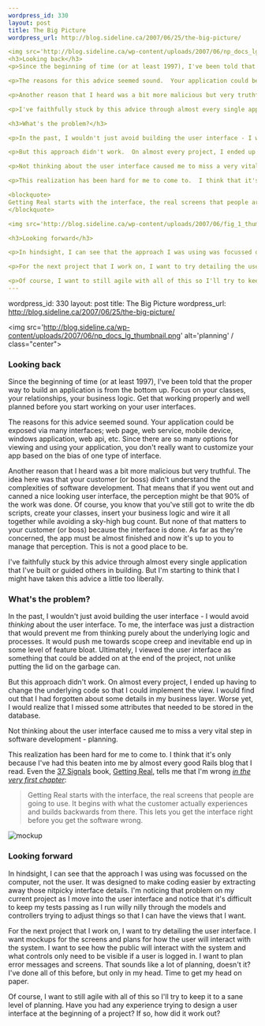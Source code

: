 ```yaml
--- 
wordpress_id: 330
layout: post
title: The Big Picture
wordpress_url: http://blog.sideline.ca/2007/06/25/the-big-picture/

<img src='http://blog.sideline.ca/wp-content/uploads/2007/06/np_docs_lg_thumbnail.png' alt='planning' / class="center">
<h3>Looking back</h3>
<p>Since the beginning of time (or at least 1997), I've been told that the proper way to build an application is from the bottom up.  Focus on your classes, your relationships, your business logic.  Get that working properly and well planned before you start working on your user interfaces.</p>

<p>The reasons for this advice seemed sound.  Your application could be exposed via many interfaces; web page, web service, mobile device, windows application, web api, etc.  Since there are so many options for viewing and using your application, you don't really want to customize your app based on the bias of one type of interface.</p>

<p>Another reason that I heard was a bit more malicious but very truthful.  The idea here was that your customer (or boss) didn't understand the complexities of software development.  That means that if you went out and canned a nice looking user interface, the perception might be that 90% of the work was done.  Of course, you know that you've still got to write the db scripts, create your classes, insert your business logic and wire it all together while avoiding a sky-high bug count.  But none of that matters to your customer (or boss) because the interface is done.  As far as they're concerned, the app must be almost finished and now it's up to you to manage that perception.  This is not a good place to be.</p>

<p>I've faithfully stuck by this advice through almost every single application that I've built or guided others in building.  But I'm starting to think that I might have taken this advice a little too liberally.</p>

<h3>What's the problem?</h3>

<p>In the past, I wouldn't just avoid building the user interface - I would avoid <em>thinking</em> about the user interface.  To me, the interface was just a distraction that would prevent me from thinking purely about the underlying logic and processes.  It would push me towards scope creep and inevitable end up in some level of feature bloat.  Ultimately, I viewed the user interface as something that could be added on at the end of the project, not unlike putting the lid on the garbage can.</p>

<p>But this approach didn't work.  On almost every project, I ended up having to change the underlying code so that I could implement the view.  I would find out that I had forgotten about some details in my business layer.  Worse yet, I would realize that I missed some attributes that needed to be stored in the database.</p>

<p>Not thinking about the user interface caused me to miss a very vital step in software development - planning.</p>

<p>This realization has been hard for me to come to.  I think that it's only because I've had this beaten into me by almost every good Rails blog that I read.  Even the <a href="http://www.37signals.com">37 Signals</a> book, <a href="http://gettingreal.37signals.com/">Getting Real</a>, tells me that I'm wrong <em><a href="http://gettingreal.37signals.com/ch01_What_is_Getting_Real.php">in the very first chapter</a></em>:</p>

<blockquote>
Getting Real starts with the interface, the real screens that people are going to use. It begins with what the customer actually experiences and builds backwards from there. This lets you get the interface right before you get the software wrong.
</blockquote>

<img src='http://blog.sideline.ca/wp-content/uploads/2007/06/fig_1_thumbnail.png' alt='mockup' class="center"/>

<h3>Looking forward</h3>

<p>In hindsight, I can see that the approach I was using was focussed on the computer, not the user.  It was designed to make coding easier by extracting away those nitpicky interface details.  I'm noticing that problem on my current project as I move into the user interface and notice that it's difficult to keep my tests passing as I run willy nilly through the models and controllers trying to adjust things so that I can have the views that I want.</p>

<p>For the next project that I work on, I want to try detailing the user interface.  I want mockups for the screens and plans for how the user will interact with the system.  I want to see how the public will interact with the system and what controls only need to be visible if a user is logged in.  I want to plan error messages and screens.  That sounds like a lot of planning, doesn't it?  I've done all of this before, but only in my head.  Time to get my head on paper.</p>

<p>Of course, I want to still agile with all of this so I'll try to keep it to a sane level of planning.  Have you had any experience trying to design a user interface at the beginning of a project?  If so, how did it work out?</p>
--- 
```

wordpress_id: 330
layout: post
title: The Big Picture
wordpress_url: http://blog.sideline.ca/2007/06/25/the-big-picture/

<img src='http://blog.sideline.ca/wp-content/uploads/2007/06/np_docs_lg_thumbnail.png' alt='planning' / class="center">
<h3>Looking back</h3>
<p>Since the beginning of time (or at least 1997), I've been told that the proper way to build an application is from the bottom up.  Focus on your classes, your relationships, your business logic.  Get that working properly and well planned before you start working on your user interfaces.</p>

<p>The reasons for this advice seemed sound.  Your application could be exposed via many interfaces; web page, web service, mobile device, windows application, web api, etc.  Since there are so many options for viewing and using your application, you don't really want to customize your app based on the bias of one type of interface.</p>

<p>Another reason that I heard was a bit more malicious but very truthful.  The idea here was that your customer (or boss) didn't understand the complexities of software development.  That means that if you went out and canned a nice looking user interface, the perception might be that 90% of the work was done.  Of course, you know that you've still got to write the db scripts, create your classes, insert your business logic and wire it all together while avoiding a sky-high bug count.  But none of that matters to your customer (or boss) because the interface is done.  As far as they're concerned, the app must be almost finished and now it's up to you to manage that perception.  This is not a good place to be.</p>

<p>I've faithfully stuck by this advice through almost every single application that I've built or guided others in building.  But I'm starting to think that I might have taken this advice a little too liberally.</p>

<h3>What's the problem?</h3>

<p>In the past, I wouldn't just avoid building the user interface - I would avoid <em>thinking</em> about the user interface.  To me, the interface was just a distraction that would prevent me from thinking purely about the underlying logic and processes.  It would push me towards scope creep and inevitable end up in some level of feature bloat.  Ultimately, I viewed the user interface as something that could be added on at the end of the project, not unlike putting the lid on the garbage can.</p>

<p>But this approach didn't work.  On almost every project, I ended up having to change the underlying code so that I could implement the view.  I would find out that I had forgotten about some details in my business layer.  Worse yet, I would realize that I missed some attributes that needed to be stored in the database.</p>

<p>Not thinking about the user interface caused me to miss a very vital step in software development - planning.</p>

<p>This realization has been hard for me to come to.  I think that it's only because I've had this beaten into me by almost every good Rails blog that I read.  Even the <a href="http://www.37signals.com">37 Signals</a> book, <a href="http://gettingreal.37signals.com/">Getting Real</a>, tells me that I'm wrong <em><a href="http://gettingreal.37signals.com/ch01_What_is_Getting_Real.php">in the very first chapter</a></em>:</p>

<blockquote>
Getting Real starts with the interface, the real screens that people are going to use. It begins with what the customer actually experiences and builds backwards from there. This lets you get the interface right before you get the software wrong.
</blockquote>

<img src='http://blog.sideline.ca/wp-content/uploads/2007/06/fig_1_thumbnail.png' alt='mockup' class="center"/>

<h3>Looking forward</h3>

<p>In hindsight, I can see that the approach I was using was focussed on the computer, not the user.  It was designed to make coding easier by extracting away those nitpicky interface details.  I'm noticing that problem on my current project as I move into the user interface and notice that it's difficult to keep my tests passing as I run willy nilly through the models and controllers trying to adjust things so that I can have the views that I want.</p>

<p>For the next project that I work on, I want to try detailing the user interface.  I want mockups for the screens and plans for how the user will interact with the system.  I want to see how the public will interact with the system and what controls only need to be visible if a user is logged in.  I want to plan error messages and screens.  That sounds like a lot of planning, doesn't it?  I've done all of this before, but only in my head.  Time to get my head on paper.</p>

<p>Of course, I want to still agile with all of this so I'll try to keep it to a sane level of planning.  Have you had any experience trying to design a user interface at the beginning of a project?  If so, how did it work out?</p>
